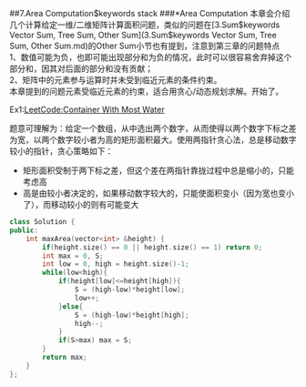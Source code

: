 ##7.Area Computation$keywords stack
###*Area Computation
本章会介绍几个计算给定一维/二维矩阵计算面积问题，类似的问题在[3.Sum$keywords Vector Sum, Tree Sum, Other Sum](3.Sum$keywords Vector Sum, Tree Sum, Other Sum.md)的Other Sum小节也有提到，注意到第三章的问题特点  
1、数值可能为负，也即可能出现部分和为负的情况，此时可以很容易舍弃掉这个部分和，因其对后面的部分和没有贡献；  
2、矩阵中的元素参与运算时并未受到临近元素的条件约束。  
本章提到的问题元素受临近元素的约束，适合用贪心/动态规划求解。开始了。

Ex1:[LeetCode:Container With Most Water](http://oj.leetcode.com/problems/container-with-most-water/)

题意可理解为：给定一个数组，从中选出两个数字，从而使得以两个数字下标之差为宽，以两个数字较小者为高的矩形面积最大。使用两指针贪心法，总是移动数字较小的指针，贪心策略如下：  
*  矩形面积受制于两下标之差，但这个差在两指针靠拢过程中总是缩小的，只能考虑高
*  高是由较小者决定的，如果移动数字较大的，只能使面积变小（因为宽也变小了），而移动较小的则有可能变大

```cpp
class Solution {
public:
    int maxArea(vector<int> &height) {
        if(height.size() == 0 || height.size() == 1) return 0;
        int max = 0, S;
        int low = 0, high = height.size()-1;
        while(low<high){
            if(height[low]<=height[high]){
                S = (high-low)*height[low];
                low++;
            }else{
                S = (high-low)*height[high];
                high--;
            }
            if(S>max) max = S; 
        }
        return max;
    }
};
```
